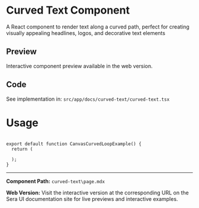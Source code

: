 # Curved Text Component
A React component to render text along a curved path, perfect for creating visually appealing headlines, logos, and decorative text elements

## Preview

Interactive component preview available in the web version.

## Code

See implementation in: `src/app/docs/curved-text/curved-text.tsx`

# Usage

```tsx

export default function CanvasCurvedLoopExample() {
  return (

  );
}
```

---

**Component Path:** `curved-text\page.mdx`

**Web Version:** Visit the interactive version at the corresponding URL on the Sera UI documentation site for live previews and interactive examples.
